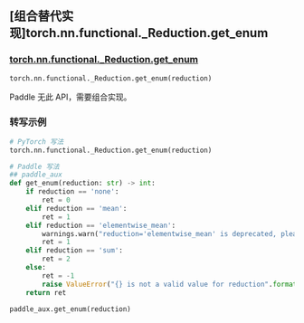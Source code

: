 ## [组合替代实现]torch.nn.functional._Reduction.get_enum

### [torch.nn.functional._Reduction.get_enum](https://github.com/pytorch/pytorch/blob/3045b16488f14c9d941d33d63417e6ea52fb2544/torch/nn/_reduction.py#L7)

```python
torch.nn.functional._Reduction.get_enum(reduction)
```

Paddle 无此 API，需要组合实现。

### 转写示例

```python
# PyTorch 写法
torch.nn.functional._Reduction.get_enum(reduction)

# Paddle 写法
## paddle_aux
def get_enum(reduction: str) -> int:
    if reduction == 'none':
        ret = 0
    elif reduction == 'mean':
        ret = 1
    elif reduction == 'elementwise_mean':
        warnings.warn("reduction='elementwise_mean' is deprecated, please use reduction='mean' instead.")
        ret = 1
    elif reduction == 'sum':
        ret = 2
    else:
        ret = -1
        raise ValueError("{} is not a valid value for reduction".format(reduction))
    return ret

paddle_aux.get_enum(reduction)
```
